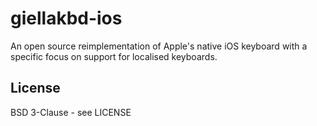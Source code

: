 # giellakbd-ios

An open source reimplementation of Apple's native iOS keyboard with a specific focus on support for localised keyboards.

## License

BSD 3-Clause - see LICENSE

